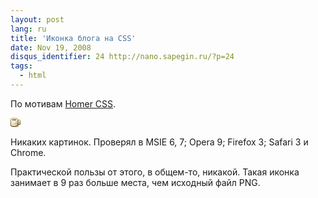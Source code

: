 ```yaml
---
layout: post
lang: ru
title: 'Иконка блога на CSS'
date: Nov 19, 2008
disqus_identifier: 24 http://nano.sapegin.ru/?p=24
tags:
  - html
---
```


По мотивам [Homer CSS](http://www.romancortes.com/blog/homer-css/).

<style type="text/css">.ico{width:16px;height:16px;font-size:0;line-height:0;}.ico i{float:left;width:1px;height:1px;font-size:0;line-height:0;display:block;}</style><div class="ico"><i></i><i style="background:#ece5d7">&nbsp;</i><i style="background:#d1c09c">&nbsp;</i><i style="background:#bba16b">&nbsp;</i><i style="background:#b79b63;width:4px">&nbsp;</i><i style="background:#bba16b">&nbsp;</i><i style="background:#d1c09c">&nbsp;</i><i style="background:#ece5d7">&nbsp;</i><i style="width:5px">&nbsp;</i><i style="background:#cdbb98">&nbsp;</i><i style="background:#baa270">&nbsp;</i><i style="background:#e2d7c2">&nbsp;</i><i style="background:#f5f2eb">&nbsp;</i><i style="width:4px">&nbsp;</i><i style="background:#f5f2eb">&nbsp;</i><i style="background:#e2d7c2">&nbsp;</i><i style="background:#baa270">&nbsp;</i><i style="background:#cdbb98">&nbsp;</i><i style="width:4px">&nbsp;</i><i style="background:#b49b6a">&nbsp;</i><i style="background:#f9f8f4">&nbsp;</i><i style="background:#d8ceb8">&nbsp;</i><i style="background:#b49d6f">&nbsp;</i><i style="background:#a88b52;width:4px">&nbsp;</i><i style="background:#b49d6f">&nbsp;</i><i style="background:#d8ceb8">&nbsp;</i><i style="background:#f9f8f4">&nbsp;</i><i style="background:#a98d55">&nbsp;</i><i style="width:4px">&nbsp;</i><i style="background:#a2864d">&nbsp;</i><i>&nbsp;</i><i style="background:#cec2a9">&nbsp;</i><i style="background:#937b4b">&nbsp;</i><i style="background:#785a20;width:4px">&nbsp;</i><i style="background:#937b4b">&nbsp;</i><i style="background:#cec2a9">&nbsp;</i><i>&nbsp;</i><i style="background:#a2864d">&nbsp;</i><i style="background:#b59961;width:3px">&nbsp;</i><i style="background:#d9cbaf">&nbsp;</i><i style="background:#9b7f46">&nbsp;</i><i>&nbsp;</i><i style="background:#f6f2eb;width:9px">&nbsp;</i><i style="background:#9b7f46">&nbsp;</i><i style="background:#d3c2a0">&nbsp;</i><i style="background:#fcfcfa">&nbsp;</i><i style="background:#f7f5ef">&nbsp;</i><i style="background:#a98d54">&nbsp;</i><i style="background:#95783f">&nbsp;</i><i>&nbsp;</i><i style="background:#f3eee5;width:6px">&nbsp;</i><i style="background:#e7ddc9">&nbsp;</i><i style="background:#ddd0b5">&nbsp;</i><i style="background:#dcceb2">&nbsp;</i><i style="background:#95783f">&nbsp;</i><i style="background:#aa905e">&nbsp;</i><i style="background:#c9ba9a">&nbsp;</i><i style="background:#f7f4ed">&nbsp;</i><i style="background:#9d8047">&nbsp;</i><i style="background:#8e7138">&nbsp;</i><i>&nbsp;</i><i style="background:#efe9dd;width:6px">&nbsp;</i><i style="background:#d4c3a1;width:2px">&nbsp;</i><i style="background:#dcceb2">&nbsp;</i><i style="background:#8e7138">&nbsp;</i><i style="background:#ebe5db">&nbsp;</i><i style="background:#a38a5a">&nbsp;</i><i style="background:#f1ece0">&nbsp;</i><i style="background:#91743b">&nbsp;</i><i style="background:#876a30">&nbsp;</i><i>&nbsp;</i><i style="background:#ece4d6;width:6px">&nbsp;</i><i style="background:#d3c19d;width:2px">&nbsp;</i><i style="background:#dcceb2">&nbsp;</i><i style="background:#876a30">&nbsp;</i><i style="background:#efece5">&nbsp;</i><i style="background:#927843">&nbsp;</i><i style="background:#ebe3d3">&nbsp;</i><i style="background:#85682e">&nbsp;</i><i style="background:#806329">&nbsp;</i><i>&nbsp;</i><i style="background:#e8e0ce;width:6px">&nbsp;</i><i style="background:#d1be99;width:2px">&nbsp;</i><i style="background:#dcceb2">&nbsp;</i><i style="background:#806329">&nbsp;</i><i style="background:#886f3c">&nbsp;</i><i style="background:#af9b74">&nbsp;</i><i style="background:#e5dbc7">&nbsp;</i><i style="background:#795b21">&nbsp;</i><i style="background:#795c22">&nbsp;</i><i>&nbsp;</i><i style="background:#e5dbc6;width:6px">&nbsp;</i><i style="background:#cdb992;width:2px">&nbsp;</i><i style="background:#dcceb2">&nbsp;</i><i style="background:#795c22">&nbsp;</i><i style="background:#c2ac80">&nbsp;</i><i style="background:#e0d3ba">&nbsp;</i><i style="background:#d8cab0">&nbsp;</i><i style="background:#6d4f15">&nbsp;</i><i style="background:#72551a">&nbsp;</i><i>&nbsp;</i><i style="background:#e1d6bf;width:6px">&nbsp;</i><i style="background:#cdb992;width:2px">&nbsp;</i><i style="background:#dcceb2">&nbsp;</i><i style="background:#72551a">&nbsp;</i><i style="background:#604308;width:3px">&nbsp;</i><i style="background:#b0a284">&nbsp;</i><i style="background:#6b4e13">&nbsp;</i><i style="background:#f5f3f0">&nbsp;</i><i style="background:#efe8db">&nbsp;</i><i style="background:#e2d7c0">&nbsp;</i><i style="background:#ded1b7;width:4px">&nbsp;</i><i style="background:#ceba93">&nbsp;</i><i style="background:#d4c2a0">&nbsp;</i><i style="background:#d4c5a7">&nbsp;</i><i style="background:#6b4e13">&nbsp;</i><i style="background:#c8bfac">&nbsp;</i><i style="background:#f4f2ef">&nbsp;</i><i style="width:2px">&nbsp;</i><i style="background:#9b8862">&nbsp;</i><i style="background:#775d2a">&nbsp;</i><i style="background:#c4b9a3">&nbsp;</i><i style="background:#ebe7e0">&nbsp;</i><i style="width:4px">&nbsp;</i><i style="background:#ccbc9d">&nbsp;</i><i style="background:#ae9a73">&nbsp;</i><i style="background:#735720">&nbsp;</i><i style="background:#897246">&nbsp;</i><i style="background:#c5baa6">&nbsp;</i><i style="background:#e2ddd3">&nbsp;</i><i style="width:2px">&nbsp;</i><i style="background:#f4f2ef">&nbsp;</i><i style="background:#afa184">&nbsp;</i><i style="background:#856e42">&nbsp;</i><i style="background:#6a4e19">&nbsp;</i><i style="background:#5d3f05;width:4px">&nbsp;</i><i style="background:#6a4e19">&nbsp;</i><i style="background:#856e42">&nbsp;</i><i style="background:#ab9c7e">&nbsp;</i><i style="background:#c5baa6">&nbsp;</i><i style="background:#c8bfac">&nbsp;</i><i style="background:#f4f2ef">&nbsp;</i><i style="width:2px">&nbsp;</i><i>&nbsp;</i><i style="background:#fbfbfa">&nbsp;</i><i style="background:#e6e1d9">&nbsp;</i><i style="background:#d4ccbd">&nbsp;</i><i style="background:#c5baa6;width:6px">&nbsp;</i><i style="background:#d4ccbd">&nbsp;</i><i style="background:#e6e1d9">&nbsp;</i><i style="background:#fbfbfa">&nbsp;</i><i style="width:3px">&nbsp;</i><i style="width:16px">&nbsp;</i></div>

Никаких картинок. Проверял в MSIE 6, 7; Opera 9; Firefox 3; Safari 3 и Chrome.

Практической пользы от этого, в общем-то, никакой. Такая иконка занимает в 9 раз больше места, чем исходный файл PNG.
